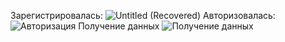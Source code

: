 Зарегистрировалась: ![Untitled (Recovered)](https://github.com/shaltus/Postman/assets/107109329/9761bb96-b817-4e13-933b-d5fe549fc767)
Авторизовалась: ![Авторизация](https://github.com/shaltus/Postman/assets/107109329/d0845f2c-f07b-4a10-8205-802e1564edbb)
Получение данных  ![Получение данных](https://github.com/shaltus/Postman/assets/107109329/96d53136-058b-45dc-b5fa-548dac6b7602)
 
